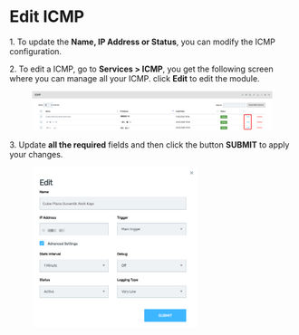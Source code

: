 # Edit ICMP

1\.      To update the **Name, IP Address or Status**, you can modify the ICMP configuration.

2\.      To edit a ICMP, go to **Services > ICMP**, you get the following screen where you can manage all your ICMP. click **Edit** to edit the module.&#x20;

<figure><img src="../../../.gitbook/assets/image (585).png" alt=""><figcaption></figcaption></figure>

3\.      Update **all the required** fields and then click the button **SUBMIT** to apply your changes.

<div align="left">

<figure><img src="../../../.gitbook/assets/image (584).png" alt="" width="290"><figcaption></figcaption></figure>

</div>
